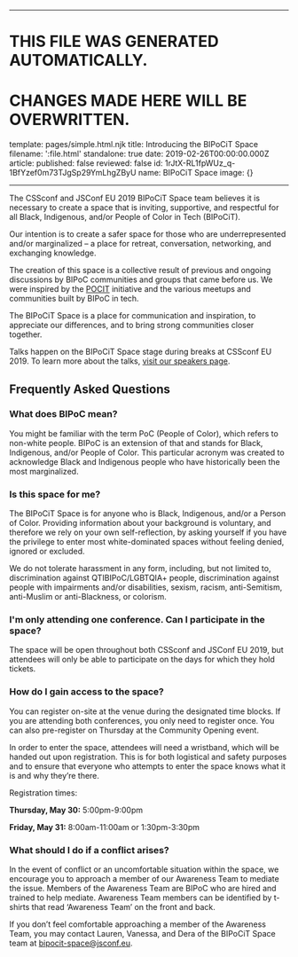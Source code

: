 ----

# THIS FILE WAS GENERATED AUTOMATICALLY.
# CHANGES MADE HERE WILL BE OVERWRITTEN.

template: pages/simple.html.njk
title: Introducing the BIPoCiT Space
filename: ':file.html'
standalone: true
date: 2019-02-26T00:00:00.000Z
article:
  published: false
  reviewed: false
  id: 1rJtX-RL1fpWUz_q-1BfYzef0m73TJgSp29YmLhgZByU
  name: BIPoCiT Space
  image: {}

----


The CSSconf and JSConf EU 2019 BIPoCiT Space team believes it is necessary to
create a space that is inviting, supportive, and respectful for all Black,
Indigenous, and/or People of Color in Tech (BIPoCiT).

Our intention is to create a safer space for those who are underrepresented
and/or marginalized – a place for retreat, conversation, networking, and
exchanging knowledge.

The creation of this space is a collective result of previous and ongoing
discussions by BIPoC communities and groups that came before us. We were
inspired by the [POCIT](https://peopleofcolorintech.com/) initiative and the
various meetups and communities built by BIPoC in tech.

The BIPoCiT Space is a place for communication and inspiration, to appreciate
our differences, and to bring strong communities closer together.

Talks happen on the BIPoCiT Space stage during breaks at CSSconf EU 2019. To
learn more about the talks, [visit our speakers
page](/bipocit-space/speakers).

## Frequently Asked Questions

### What does BIPoC mean?

You might be familiar with the term PoC (People of Color), which refers to
non-white people. BIPoC is an extension of that and stands for Black,
Indigenous, and/or People of Color. This particular acronym was created to
acknowledge Black and Indigenous people who have historically been the most
marginalized.

### Is this space for me?

The BIPoCiT Space is for anyone who is Black, Indigenous, and/or a Person of
Color. Providing information about your background is voluntary, and therefore
we rely on your own self-reflection, by asking yourself if you have the
privilege to enter most white-dominated spaces without feeling denied, ignored
or excluded.

We do not tolerate harassment in any form, including, but not limited to,
discrimination against QTIBIPoC/LGBTQIA+ people, discrimination against people
with impairments and/or disabilities, sexism, racism, anti-Semitism,
anti-Muslim or anti-Blackness, or colorism.

### I'm only attending one conference. Can I participate in the space?

The space will be open throughout both CSSconf and JSConf EU 2019, but
attendees will only be able to participate on the days for which they hold
tickets.

### How do I gain access to the space?

You can register on-site at the venue during the designated time blocks. If you
are attending both conferences, you only need to register once. You can also
pre-register on Thursday at the Community Opening event. 

In order to enter the space, attendees will need a wristband, which will be
handed out upon registration. This is for both logistical and safety purposes
and to ensure that everyone who attempts to enter the space knows what it is
and why they’re there.

Registration times:

<b>Thursday, May 30:</b> 5:00pm-9:00pm

<b>Friday, May 31:</b> 8:00am-11:00am or 1:30pm-3:30pm

### What should I do if a conflict arises?

In the event of conflict or an uncomfortable situation within the space, we
encourage you to approach a member of our Awareness Team to mediate the issue.
Members of the Awareness Team are BIPoC who are hired and trained to help
mediate. Awareness Team members can be identified by t-shirts that read
‘Awareness Team’ on the front and back. 

If you don’t feel comfortable approaching a member of the Awareness Team, you
may contact Lauren, Vanessa, and Dera of the BIPoCiT Space team at
[bipocit-space@jsconf.eu](mailto:bipocit-space@jsconf.eu).
